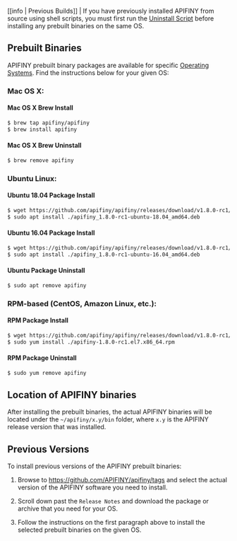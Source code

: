 
[[info | Previous Builds]]
| If you have previously installed APIFINY from source using shell scripts, you must first run the [Uninstall Script](01_build-from-source/05_uninstall-apifiny.md) before installing any prebuilt binaries on the same OS.

## Prebuilt Binaries

APIFINY prebuilt binary packages are available for specific [Operating Systems](index.md#supported-operating-systems). Find the instructions below for your given OS:

### Mac OS X:

#### Mac OS X Brew Install
```sh
$ brew tap apifiny/apifiny
$ brew install apifiny
```
#### Mac OS X Brew Uninstall
```sh
$ brew remove apifiny
```

### Ubuntu Linux:

#### Ubuntu 18.04 Package Install
```sh
$ wget https://github.com/apifiny/apifiny/releases/download/v1.8.0-rc1/apifiny_1.8.0-rc1-ubuntu-18.04_amd64.deb
$ sudo apt install ./apifiny_1.8.0-rc1-ubuntu-18.04_amd64.deb
```
#### Ubuntu 16.04 Package Install
```sh
$ wget https://github.com/apifiny/apifiny/releases/download/v1.8.0-rc1/apifiny_1.8.0-rc1-ubuntu-16.04_amd64.deb
$ sudo apt install ./apifiny_1.8.0-rc1-ubuntu-16.04_amd64.deb
```
#### Ubuntu Package Uninstall
```sh
$ sudo apt remove apifiny
```

### RPM-based (CentOS, Amazon Linux, etc.):

#### RPM Package Install
```sh
$ wget https://github.com/apifiny/apifiny/releases/download/v1.8.0-rc1/apifiny-1.8.0-rc1.el7.x86_64.rpm
$ sudo yum install ./apifiny-1.8.0-rc1.el7.x86_64.rpm
```
#### RPM Package Uninstall
```sh
$ sudo yum remove apifiny
```

## Location of APIFINY binaries

After installing the prebuilt binaries, the actual APIFINY binaries will be located under the `~/apifiny/x.y/bin` folder, where `x.y` is the APIFINY release version that was installed.

## Previous Versions

To install previous versions of the APIFINY prebuilt binaries:

1. Browse to https://github.com/APIFINY/apifiny/tags and select the actual version of the APIFINY software you need to install.

2. Scroll down past the `Release Notes` and download the package or archive that you need for your OS.

3. Follow the instructions on the first paragraph above to install the selected prebuilt binaries on the given OS.
